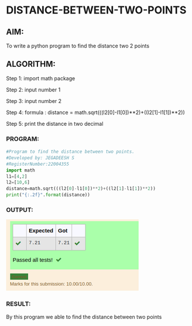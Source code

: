 # DISTANCE-BETWEEN-TWO-POINTS

## AIM:
To write a python program to find the distance two 2 points
## ALGORITHM:
Step 1: import math package

Step 2: input number 1

Step 3: input number 2

Step 4: formula : distance = math.sqrt(((l2[0]-l1[0])**2)+((l2[1]-l1[1])**2))

Step 5: print the distance in two decimal
### PROGRAM: 
``` python
#Program to find the distance between two points.
#Developed by: JEGADEESH S
#RegisterNumber:22004355
import math
l1=[4,2]
l2=[10,6]
distance=math.sqrt(((l2[0]-l1[0])**2)+((l2[1]-l1[1])**2))
print("{:.2f}".format(distance))
```
  


### OUTPUT:
![OUTPUT](output7.png)


### RESULT:
By this program we able to find the distance between two points 
